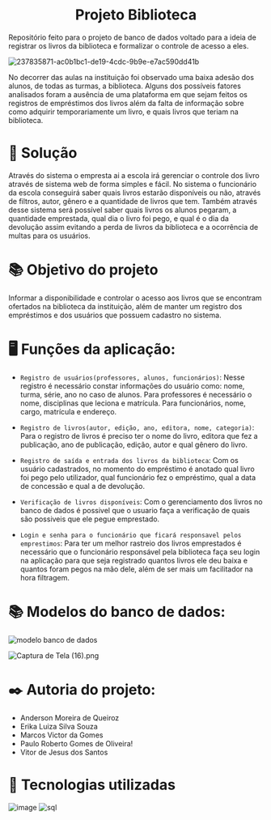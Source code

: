 <h1 align="center">Projeto Biblioteca</h1>

Repositório feito para o projeto de banco de dados voltado para a ideia de registrar os livros da biblioteca e formalizar o controle de acesso a eles.

![237835871-ac0b1bc1-de19-4cdc-9b9e-e7ac590dd41b](https://github.com/ErikaLuiza/ProjetoBiblioteca/assets/132022659/9e6871ce-5585-40bb-9d29-2ec1f7a8f795)


No decorrer das aulas na instituição foi observado uma baixa adesão dos alunos, de todas as turmas, a biblioteca. Alguns dos possíveis fatores analisados foram a ausência de uma plataforma em que sejam feitos os registros de empréstimos dos livros além da falta de informação sobre como adquirir temporariamente um livro, e quais livros que teriam na biblioteca.

# 📝 Solução

Através do sistema o empresta ai a escola irá gerenciar o controle dos livro através de sistema web de forma simples e fácil. No sistema o funcionário da escola conseguirá saber quais livros estarão disponíveis ou não, através de filtros, autor, gênero e a quantidade de livros que tem. Também através desse sistema será possível saber quais livros os alunos pegaram, a quantidade emprestada, qual dia o livro foi pego, e qual é o dia da devolução assim evitando a perda de livros da biblioteca e a ocorrência de multas para os usuários.

# 📚 Objetivo do projeto 
Informar a disponibilidade e controlar o acesso aos livros que se encontram ofertados na biblioteca da instituição, além de manter um registro dos empréstimos e dos usuários que possuem cadastro no sistema.

# 🖥️ Funções da aplicação:

- `Registro de usuários(professores, alunos, funcionários)`: Nesse registro é necessário constar informações do usuário como: nome, turma, série, ano no caso de alunos. Para professores é necessário o nome, disciplinas que leciona e matrícula. Para funcionários, nome, cargo, matrícula e endereço.

- `Registro de livros(autor, edição, ano, editora, nome, categoria)`: Para o registro de livros é preciso ter o nome do livro, editora que fez a publicação, ano de publicação, edição, autor e qual gênero do livro.

- `Registro de saída e entrada dos livros da biblioteca`: Com os usuário cadastrados, no momento do empréstimo é anotado qual livro foi pego pelo utilizador, qual funcionário fez o empréstimo, qual a data de concessão e qual a de devolução.

- `Verificação de livros disponíveis`: Com o gerenciamento dos livros no banco de dados é possivel que o usuario faça a verificação de quais são possiveis que ele pegue emprestado.

- `Login e senha para o funcionário que ficará responsavel pelos emprestimos`: Para ter um melhor rastreio dos livros emprestados é necessário que o funcionário responsável pela biblioteca faça seu login na aplicação para que seja registrado quantos livros ele deu baixa e quantos foram pegos na mão dele, além de ser mais um facilitador na hora filtragem.

# 📚 Modelos do banco de dados:
![modelo banco de dados](https://github.com/ErikaLuiza/ProjetoBiblioteca/assets/128754477/bbd6658a-eea1-4ca6-bf8b-c0d9eba9cc33)

![Captura de Tela (16).png](https://github.com/ErikaLuiza/programacao/assets/128754477/cf247172-d3c4-4729-953e-d42a6737e820)


# ✒️ Autoria do projeto:
* Anderson Moreira de Queiroz
* Erika Luiza Silva Souza
* Marcos Victor da Gomes
* Paulo Roberto Gomes de Oliveira!
* Vitor de Jesus dos Santos

# 📂 Tecnologias utilizadas
![image](https://github.com/ErikaLuiza/ProjetoBiblioteca/assets/128754477/fd574f2e-db3c-4742-adb8-e3b29d9ee874) ![sql](https://github.com/francojoao/goes-online/assets/128754477/ac781c1d-0bc0-4d2e-ab55-ae68fcf94d0f)
